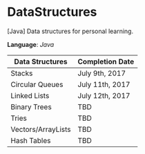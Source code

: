 # DataStructures
[Java] Data structures for personal learning.

__Language__: _Java_

Data Structures   | Completion Date
----------------- | ----------------
Stacks            | July 9th, 2017
Circular Queues   | July 11th, 2017
Linked Lists      | July 12th, 2017
Binary Trees      | TBD
Tries             | TBD
Vectors/ArrayLists| TBD
Hash Tables       | TBD
